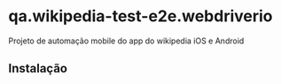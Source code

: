 # qa.wikipedia-test-e2e.webdriverio

Projeto de automação mobile do app do wikipedia iOS e Android

## Instalação